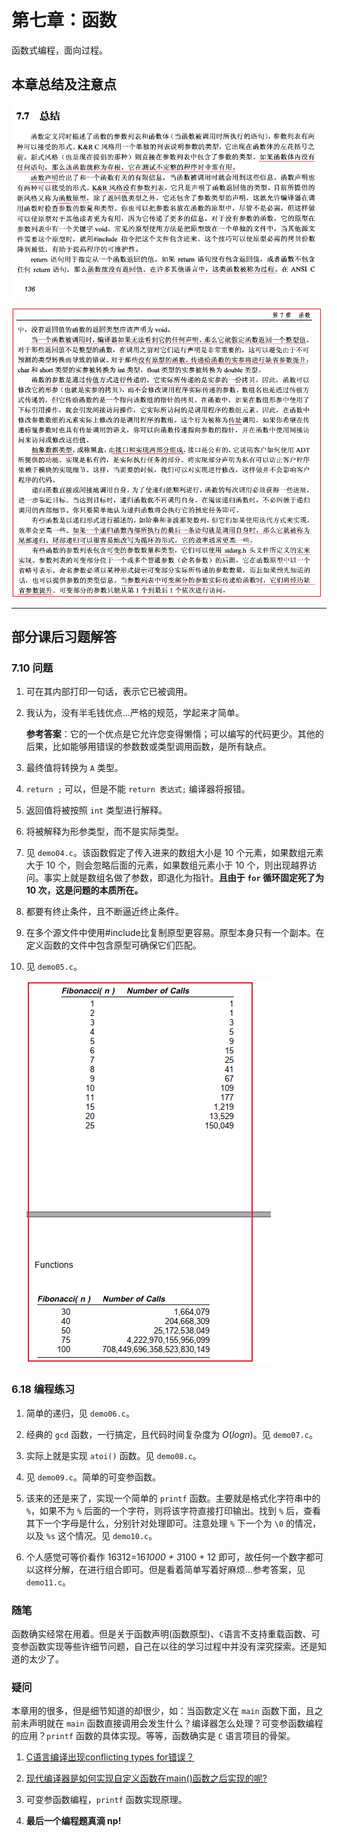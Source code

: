 # 第七章：函数

函数式编程，面向过程。

## 本章总结及注意点

![1](https://raw.githubusercontent.com/Y-puyu/picture/main/images/20201220142414.png)

![2](https://raw.githubusercontent.com/Y-puyu/picture/main/images/20201220142925.png)

---

## 部分课后习题解答

### 7.10 问题

1. 可在其内部打印一句话，表示它已被调用。

2. 我认为，没有半毛钱优点...严格的规范，学起来才简单。

   **参考答案**：它的一个优点是它允许您变得懒惰；可以编写的代码更少。其他的后果，比如能够用错误的参数数或类型调用函数，是所有缺点。

3. 最终值将转换为 `A` 类型。

4. `return ;` 可以，但是不能 `return 表达式;` 编译器将报错。

5. 返回值将被按照 `int` 类型进行解释。

6. 将被解释为形参类型，而不是实际类型。

7. 见 `demo04.c`。该函数假定了传入进来的数组大小是 10 个元素，如果数组元素大于 10 个，则会忽略后面的元素，如果数组元素小于 10 个，则出现越界访问。事实上就是数组名做了参数，即退化为指针。**且由于 `for` 循环固定死了为 10 次，这是问题的本质所在。**

8. 都要有终止条件，且不断逼近终止条件。

9. 在多个源文件中使用#include比复制原型更容易。原型本身只有一个副本。在定义函数的文件中包含原型可确保它们匹配。

10. 见 `demo05.c`。

    ![3](https://raw.githubusercontent.com/Y-puyu/picture/main/images/20201220161621.png)

### 6.18 编程练习

1. 简单的递归，见 `demo06.c`。

2. 经典的 `gcd` 函数，一行搞定，且代码时间复杂度为 $O(logn)$。见 `demo07.c`。

3. 实际上就是实现 `atoi()` 函数。见 `demo08.c`。

4. 见 `demo09.c`。简单的可变参函数。

5. 该来的还是来了，实现一个简单的 `printf` 函数。主要就是格式化字符串中的 `%`，如果不为 `%` 后面的一个字符，则将该字符直接打印输出。找到 `%` 后，查看其下一个字母是什么，分别针对处理即可。注意处理 `%` 下一个为 `\0` 的情况，以及 `%s` 这个情况。见 `demo10.c`。

6. 个人感觉可等价看作 16312=16*1000 + 3*100 + 12 即可，故任何一个数字都可以这样分解，在进行组合即可。但是看着简单写着好麻烦...参考答案，见 `demo11.c`。

### 随笔

函数确实经常在用着。但是关于函数声明(函数原型)、`C`语言不支持重载函数、可变参函数实现等些许细节问题，自己在以往的学习过程中并没有深究探索。还是知道的太少了。

### 疑问

本章用的很多，但是细节知道的却很少，如：当函数定义在 `main` 函数下面，且之前未声明就在 `main` 函数直接调用会发生什么？编译器怎么处理？可变参函数编程的应用？`printf` 函数的具体实现。等等，函数确实是 `C` 语言项目的骨架。

1. [C语言编译出现conflicting types for错误？](https://www.zhihu.com/question/41722867)

2. [现代编译器是如何实现自定义函数在main()函数之后实现的呢?](https://www.zhihu.com/question/53481208/answer/135161023)

3. 可变参函数编程，`printf` 函数实现原理。

4. **最后一个编程题真滴 np!**
